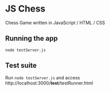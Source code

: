 # JS Chess

Chess Game written in JavaScript / HTML / CSS

## Running the app

`node testServer.js`

## Test suite

Run `node testServer.js` and access http://localhost:3000/**test**/testRunner.html
